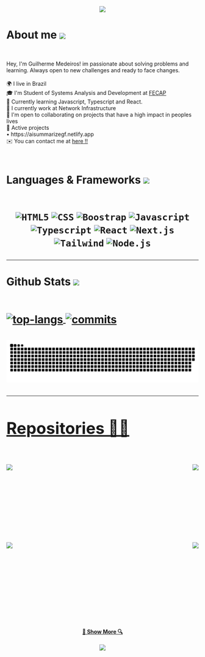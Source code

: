 <!-- Cabeçalho -->
<p align="center">
  <img src="https://capsule-render.vercel.app/api?type=waving&color=gradient&text=&height=100&section=header"/>
</p>

<!-- Sobre mim -->
<h1> About me <a href="https://github.com/DenverCoder1/readme-typing-svg"><img align="center" height="40" src="https://readme-typing-svg.herokuapp.com?lines=Brazilian+🇧🇷+🟩;Front-End+🖼;Back-End+⚙️;JavaScript-Lover+🧩;GearHead+🏎️"></a></h1>
<br>


<!-- Descrição -->
<p>
  Hey, I'm Guilherme Medeiros! im passionate about solving problems and learning. Always open to new challenges and ready to face changes.
  <br><br>
 🌍 I live in Brazil
 <br>
 🎓 I'm Student of Systems Analysis and Development at <a href="https://www.fecap.br/">FECAP</a>
 <br>
 🧠 Currently learning Javascript, Typescript and React.
 <br>
 🚀  I currently work at Network Infrastructure
 <br>
 🤝  I'm open to collaborating on projects that have a high impact in peoples lives
 <br>
 🚀 Active projects 
  <br>
    •  https://aisummarizegf.netlify.app
  <br>
 ✉️  You can contact me at <a href="mailto:guilhermedeamorimmedeiros@yahoo.com.br?subject=Hello Guilherme">here !!</a>
 <br>

</p>
</hr>
  
  
<!-- Habilidades e Frameworks --> 
<br>
<h1> Languages & Frameworks <img src="https://i.giphy.com/media/u5DoW5LsP16fiyvyTW/giphy.webp" width="35">
  <br><br>
<p align="center">
 <code><img title="HTML5" height="45" src="https://raw.githubusercontent.com/danielcranney/readme-generator/main/public/icons/skills/html5-colored.svg"></code>
 <code><img title="CSS" height="45" src="https://raw.githubusercontent.com/danielcranney/readme-generator/main/public/icons/skills/typescript-colored.svg"></code>
 <code><img title="Boostrap" height="45" src="https://raw.githubusercontent.com/danielcranney/readme-generator/main/public/icons/skills/bootstrap-colored.svg"></code>
 <code><img title="Javascript" height="45" src="https://raw.githubusercontent.com/danielcranney/readme-generator/main/public/icons/skills/javascript-colored.svg"></code>
 <code><img title="Typescript" height="45" src="https://raw.githubusercontent.com/danielcranney/readme-generator/main/public/icons/skills/typescript-colored.svg"></code>
 <code><img title="React" height="45" src="https://raw.githubusercontent.com/danielcranney/readme-generator/main/public/icons/skills/react-colored.svg"></code> 
 <code><img title="Next.js" height="45" src="https://raw.githubusercontent.com/danielcranney/readme-generator/main/public/icons/skills/nextjs-colored.svg"></code> 
  <code><img title="Tailwind" height="45" src="https://raw.githubusercontent.com/danielcranney/readme-generator/main/public/icons/skills/tailwindcss-colored.svg"></code>
 <code><img title="Node.js" height="45" src="https://raw.githubusercontent.com/danielcranney/readme-generator/main/public/icons/skills/nodejs-colored.svg"></code>  
</p>
</hr>
<!-- Stats -->
<hr>
<div>
<h4> Github Stats <img src="https://media.giphy.com/media/iY8CRBdQXODJSCERIr/giphy.gif" width="35">
<br><br>
<p>
<a href="https://github.com/LutoBeibe">
<img alt="top-langs" align="center" height="170" src="https://github-readme-stats-seven-navy-90.vercel.app/api/top-langs/?username=lutobeibe&layout=compact&langs_count=16&theme=vue-dark&hide=jupyter%20notebook"/>
<a href="https://github.com/LutoBeibe">
<img alt="commits" align="center" height="170" src="https://github-readme-stats-seven-navy-90.vercel.app/api?username=lutobeibe&show_icons=true&theme=vue-dark&include_all_commits=true&count_private=true&hide=issues"/>
</p>
</div>

<!-- Snake --->
<div>
  <picture>
    <source media="(prefers-color-scheme: dark)" srcset="https://github.com/LutoBeibe/Lutobeibe/blob/output/github-snake-dark.svg">
    <source media="(prefers-color-scheme: light)" srcset="https://github.com/LutoBeibe/Lutobeibe/blob/output/github-snake.svg">
    <img alt="github-snake" src="https://github.com/LutoBeibe/Lutobeibe/blob/output/github-snake.svg">
  </picture> 
</div>
</hr>


<!-- Repositorios -->   
<hr>
<h2> Repositories 👨‍💻</h2>
<br>
<div width="100%" align="center">
  <a align="left" href="https://github.com/LutoBeibe/upload-ai" title="upload-ai"><img align="left" height="115" src="https://github-readme-stats.vercel.app/api/pin/?username=LutoBeibe&repo=upload-ai&theme=vue-dark&border_color=61dafb&border_radius=10"></a>
  <a align="right" href="https://github.com/LutoBeibe/nlw" title="Plataforma Podcast"><img align="right" height="115" src="https://github-readme-stats.vercel.app/api/pin/?username=LutoBeibe&repo=nlw&theme=vue-dark&border_color=61dafb&border_radius=10"></a>
</div>
<br/><br/><br/><br/><br/><br/>
<div width="100%" align="center">
  <a align="left" href="https://github.com/LutoBeibe/Password-Generator" title="Password-Generator"><img align="left" height="115" src="https://github-readme-stats.vercel.app/api/pin/?username=LutoBeibe&repo=Password-Generator&theme=vue-dark&border_color=61dafb&border_radius=10"></a>
  <a align="right" href="https://github.com/LutoBeibe/HypeLab" title="HypeLab"><img align="right" height="115" src="https://github-readme-stats.vercel.app/api/pin/?username=LutoBeibe&repo=HypeLab&theme=vue-dark&border_color=61dafb&border_radius=10"></a>
</div>
<br/><br/><br/><br/><br/><br/>

<h4 align="center">
  <a href="https://github.com/LutoBeibe?tab=repositories" title="Show Repositories">🔎 Show More 🔍</a>
</h4>
</hr>

<!-- Rodapé -->
<p align="center">
  <img src="https://capsule-render.vercel.app/api?type=waving&color=gradient&height=100&section=footer"/>
</p>

